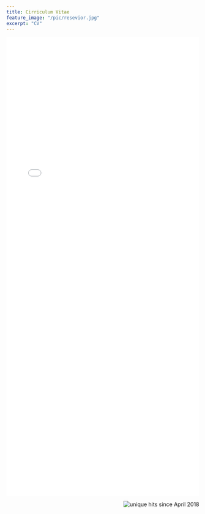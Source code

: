 ```yaml
---
title: Cirriculum Vitae
feature_image: "/pic/resevior.jpg"
excerpt: "CV"
---
```


<object data="/pdf/Petersen_CV_2018.pdf" type="application/pdf" width="100%" height="1200">
<iframe src="/pdf/Petersen_CV_2018.pdf" width="100%" height="1200" style="border: none;">
This browser does not support PDFs. Please download the PDF to view it: <a href="/pdf/Petersen_CV_2017.pdf">Download PDF</a>
</iframe>
</object>

<p align="right">
<img src="http://hitwebcounter.com/counter/counter.php?page=6931308&style=0006&nbdigits=5&type=ip&initCount=100" title="unique hits since April 2018" border="0" ></p>
